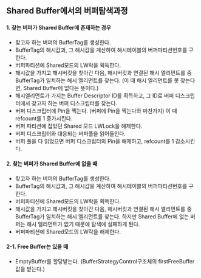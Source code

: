 ## Shared Buffer에서의 버퍼탐색과정
#### 1. 찾는 버퍼가 Shared Buffer에 존재하는 경우
- 찾고자 하는 버퍼의 BufferTag를 생성한다.
- BufferTag의 해시값과, 그 해시값을 계산하여 해시테이블의 버퍼파티션번호를 구한다.
- 버퍼파티션에 Shared모드의 LW락을 획득한다.
- 해시값을 가지고 해시버킷을 찾아간 다음, 해시버킷과 연결된 해시 엘리먼트를 중 BufferTag가 일치하는 해시 엘리먼트를 찾는다.
  (이 때 해시 엘리먼트를 못 찾는다면, Shared Buffer에 없다는 뜻이다.)
- 해시엘리먼트가 가지는 Buffer Descriptor ID를 획득하고, 그 ID로 버퍼 디스크립터에서 찾고자 하는 버퍼 디스크립터를 찾는다.
- 버퍼 디스크립터에 Pin을 찍는다. (버퍼에 Pin을 찍는다와 마찬가지) 이 때 refcount를 1 증가시킨다.
- 버퍼 파티션에 잡았던 Shared 모드 LWLock을 해제한다.
- 버퍼 디스크립터와 대응되는 버퍼풀을 읽어들인다.
- 버퍼 풀을 다 읽었으면 버퍼 디스크립터의 Pin을 해제하고, refcount를 1 감소시킨다.

#### 2. 찾는 버퍼가 Shared Buffer에 없을 때
- 찾고자 하는 버퍼의 BufferTag를 생성한다.
- BufferTag의 해시값과, 그 해시값을 계산하여 해시테이블의 버퍼파티션번호를 구한다.
- 버퍼파티션에 Shared모드의 LW락을 획득한다.
- 해시값을 가지고 해시버킷을 찾아간 다음, 해시버킷과 연결된 해시 엘리먼트를 중 BufferTag가 일치하는 해시 엘리먼트를 찾는다. 하지만 Shared Buffer에 없는 버퍼는 해시 엘리먼트가 없기 때문에 탐색에 실패하게 된다. 
- 버퍼파티션에 Shared모드의 LW락을 해제한다.

#### 2-1. Free Buffer는 있을 때
- EmptyBuffer를 할당받는다. (BufferStrategyControl구조체의 firstFreeBuffer 값을 받는다.)
